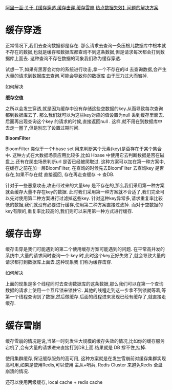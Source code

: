 [阿里一面:关于【缓存穿透,缓存击穿,缓存雪崩,热点数据失效】问题的解决方案](https://juejin.cn/post/6844903807797690376)

# 缓存穿透
正常情况下,我们去查询数据都是存在.
那么请求去查询一条压根儿数据库中根本就不存在的数据,也就是缓存和数据库都查询不到这条数据,但是请求每次都会打到数据库上面去.
这种查询不存在数据的现象我们称为缓存穿透.

试想一下,如果有黑客会对你的系统进行攻击,拿一个不存在的id 去查询数据,会产生大量的请求到数据库去查询.可能会导致你的数据库
由于压力过大而宕掉.

如何解决

**缓存空值**

之所以会发生穿透,就是因为缓存中没有存储这些空数据的key.从而导致每次查询都到数据库去了.
那么我们就可以为这些key对应的值设置为null 丢到缓存里面去.后面再出现查询这个key 的请求的时候,直接返回null .
这样,就不用在到数据库中去走一圈了,但是别忘了设置过期时间.

**BloomFilter**

BloomFilter 类似于一个hbase set 用来判断某个元素(key)是否存在于某个集合中.
这种方式在大数据场景应用比较多,比如 Hbase 中使用它去判断数据是否在磁盘上.还有在爬虫场景判断url 是否已经被爬取过.
这种方案可以加在第一种方案中,在缓存之前在加一层BloomFilter, 在查询的时候先去BloomFilter 去查询key 是否存在,如果不存在就
直接返回, 存在再走查缓存 -> 查DB.

针对于一些恶意攻击,攻击带过来的大量key 是不存在的,那么我们采用第一种方案就会缓存大量不存在key的数据.
此时我们采用第一种方案就不合适了,我们完全可以先对使用第二种方案进行过滤掉这些key.
针对这种key异常多,请求重复率比较低的数据,我们就没有必要进行缓存,使用第二种方案直接过滤掉.
而对于空数据的key有限的,重复率比较高的,我们则可以采用第一种方式进行缓存.

# 缓存击穿
缓存击穿是我们可能遇到的第二个使用缓存方案可能遇到的问题.
在平常高并发的系统中,大量的请求同时查询一个 key 时,此时这个key正好失效了,就会导致大量的请求都打到数据库上面去.这种现象我
们称为缓存击穿.

如何解决

上面的现象是多个线程同时去查询数据库的这条数据,那么我们可以在第一个查询数据的请求上使用一个互斥锁来锁住它.
其他的线程走到这一步拿不到锁就等着,等第一个线程查询到了数据,然后做缓存.后面的线程进来发现已经有缓存了,就直接走缓存.

# 缓存雪崩
缓存雪崩的情况是说,当某一时刻发生大规模的缓存失效的情况,比如你的缓存服务宕机了,会有大量的请求进来直接打到DB上面.结果就是
DB 撑不住,挂掉.

使用集群缓存,保证缓存服务的高可用,
这种方案就是在发生雪崩前对缓存集群实现高可用,如果是使用Redis,可以使用 主从+哨兵, Redis Cluster 来避免Redis 全盘崩溃的情况.

还可以使用两级缓存, local cache + redis cache

